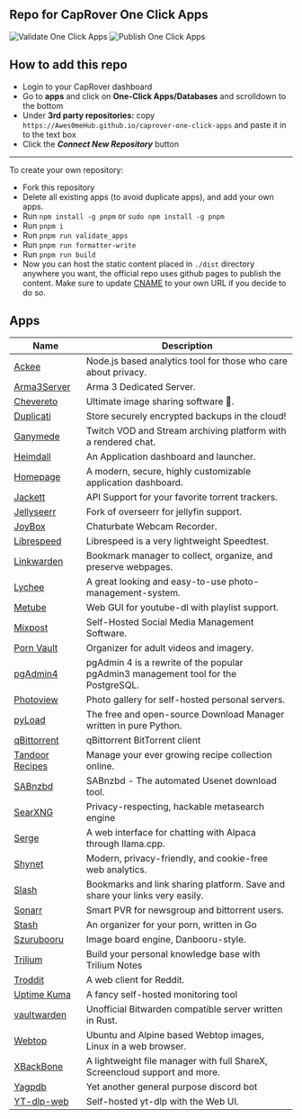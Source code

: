 ## Repo for CapRover One Click Apps

![Validate One Click Apps](https://github.com/Awes0meHub/caprover-one-click-apps/actions/workflows/validate_apps.yml/badge.svg?event=push)
![Publish One Click Apps](https://github.com/Awes0meHub/caprover-one-click-apps/actions/workflows/deploy.yml/badge.svg?event=push)

## How to add this repo

-   Login to your CapRover dashboard
-   Go to **apps** and click on **One-Click Apps/Databases** and scrolldown to the bottom
-   Under **3rd party repositories:** copy `https://Awes0meHub.github.io/caprover-one-click-apps` and paste it in to the text box
-   Click the **_Connect New Repository_** button

---------

To create your own repository:
- Fork this repository
- Delete all existing apps (to avoid duplicate apps), and add your own apps.
- Run `npm install -g pnpm` or `sudo npm install -g pnpm`
- Run `pnpm i`
- Run `pnpm run validate_apps`
- Run `pnpm run formatter-write`
- Run `pnpm run build` 
- Now you can host the static content placed in `./dist` directory anywhere you want, the official repo uses github pages to publish the content. Make sure to update [CNAME](https://github.com/Awes0meHub/caprover-one-click-apps/blob/master/public/CNAME) to your own URL if you decide to do so.

## Apps

| Name | Description |
| ---- | ------------ |
| [Ackee](https://ackee.electerious.com) | Node.js based analytics tool for those who care about privacy. |
| [Arma3Server](https://github.com/BrettMayson/Arma3Server) | Arma 3 Dedicated Server. |
| [Chevereto](https://github.com/tanmng/docker-chevereto) | Ultimate image sharing software 🦄. |
| [Duplicati](https://docs.linuxserver.io/images/docker-duplicati/) | Store securely encrypted backups in the cloud! |
| [Ganymede](https://github.com/Zibbp/ganymede) | Twitch VOD and Stream archiving platform with a rendered chat. |
| [Heimdall](https://docs.linuxserver.io/images/docker-heimdall) | An Application dashboard and launcher. |
| [Homepage](https://github.com/benphelps/homepage) | A modern, secure, highly customizable application dashboard. |
| [Jackett](https://docs.linuxserver.io/images/docker-jackett) | API Support for your favorite torrent trackers. |
| [Jellyseerr](https://github.com/Fallenbagel/jellyseerr) | Fork of overseerr for jellyfin support. |
| [JoyBox](https://github.com/joyboxxx/joyBox) | Chaturbate Webcam Recorder. |
| [Librespeed](https://github.com/librespeed/speedtest) | Librespeed is a very lightweight Speedtest. |
| [Linkwarden](https://linkwarden.app/) | Bookmark manager to collect, organize, and preserve webpages. |
| [Lychee](https://github.com/lycheeorg/lychee) | A great looking and easy-to-use photo-management-system. |
| [Metube](https://github.com/alexta69/metube) | Web GUI for youtube-dl with playlist support. |
| [Mixpost](https://mixpost.app) | Self-Hosted Social Media Management Software. |
| [Porn Vault](https://gitlab.com/porn-vault/porn-vault) | Organizer for adult videos and imagery. |
| [pgAdmin4](https://www.pgadmin.org/) | pgAdmin 4 is a rewrite of the popular pgAdmin3 management tool for the PostgreSQL. |
| [Photoview](https://github.com/viktorstrate/photoview) | Photo gallery for self-hosted personal servers. |
| [pyLoad](https://pyload.net/) | The free and open-source Download Manager written in pure Python. |
| [qBittorrent](https://docs.linuxserver.io/images/docker-qbittorrent) | qBittorrent BitTorrent client |
| [Tandoor Recipes](https://tandoor.dev) | Manage your ever growing recipe collection online. |
| [SABnzbd](https://sabnzbd.org) | SABnzbd - The automated Usenet download tool. |
| [SearXNG](https://docs.searxng.org) | Privacy-respecting, hackable metasearch engine |
| [Serge](https://github.com/nsarrazin/serge) | A web interface for chatting with Alpaca through llama.cpp. |
| [Shynet](https://github.com/milesmcc/shynet) | Modern, privacy-friendly, and cookie-free web analytics. |
| [Slash](https://github.com/boojack/slash) | Bookmarks and link sharing platform. Save and share your links very easily. |
| [Sonarr](https://sonarr.tv) | Smart PVR for newsgroup and bittorrent users. |
| [Stash](https://github.com/stashapp/stash) | An organizer for your porn, written in Go |
| [Szurubooru](https://github.com/rr-/szurubooru) | Image board engine, Danbooru-style. |
| [Trilium](https://github.com/zadam/trilium) | Build your personal knowledge base with Trilium Notes |
| [Troddit](https://github.com/burhan-syed/troddit) | A web client for Reddit. |
| [Uptime Kuma](https://github.com/louislam/uptime-kuma) | A fancy self-hosted monitoring tool |
| [vaultwarden](https://github.com/dani-garcia/vaultwarden) | Unofficial Bitwarden compatible server written in Rust. |
| [Webtop](https://github.com/linuxserver/docker-webtop) | Ubuntu and Alpine based Webtop images, Linux in a web browser. |
| [XBackBone](https://xbackbone.app) | A lightweight file manager with full ShareX, Screencloud support and more. |
| [Yagpdb](https://yagpdb.xyz) | Yet another general purpose discord bot |
| [YT-dlp-web](https://github.com/sooros5132/yt-dlp-web) | Self-hosted yt-dlp with the Web UI. |
